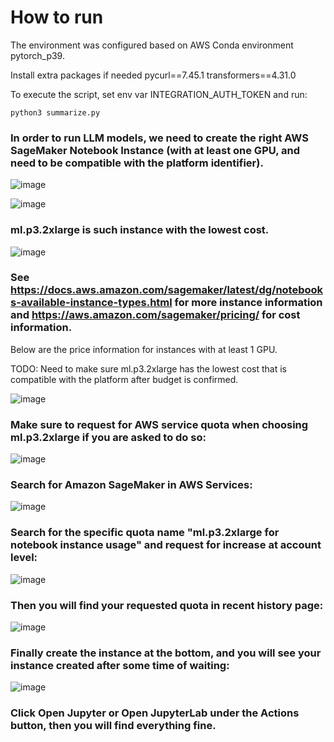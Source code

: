 # How to run

The environment was configured based on AWS Conda environment pytorch_p39.

Install extra packages if needed 
pycurl==7.45.1
transformers==4.31.0

To execute the script, set env var INTEGRATION_AUTH_TOKEN and run:

    python3 summarize.py


### In order to run LLM models, we need to create the right AWS SageMaker Notebook Instance (with at least one GPU, and need to be compatible with the platform identifier).

  ![image](https://github.com/yuanjian-org/app/assets/24776862/52fe0800-dcf3-4a68-9a1b-fdbc6e4b878d)

  ![image](https://github.com/yuanjian-org/app/assets/24776862/98c5bc09-f6de-4ccf-b98b-a8af009a8f75)


### ml.p3.2xlarge is such instance with the lowest cost.

  ![image](https://github.com/yuanjian-org/app/assets/24776862/3f17ce67-7e95-4828-91d4-19c6ed3c5ab4)


### See https://docs.aws.amazon.com/sagemaker/latest/dg/notebooks-available-instance-types.html for more instance information and https://aws.amazon.com/sagemaker/pricing/ for cost information.

Below are the price information for instances with at least 1 GPU.

TODO: Need to make sure ml.p3.2xlarge has the lowest cost that is compatible with the platform after budget is confirmed.

  ![image](https://github.com/yuanjian-org/app/assets/24776862/74aa048a-8406-4d87-ba0a-e9cc8681a111)


### Make sure to request for AWS service quota when choosing ml.p3.2xlarge if you are asked to do so:

  ![image](https://github.com/yuanjian-org/app/assets/24776862/43253871-fb39-48ad-9fb7-cb48046c195b)


### Search for Amazon SageMaker in AWS Services:

  ![image](https://github.com/yuanjian-org/app/assets/24776862/ee29248f-70dc-4f57-8c1e-0fba1bec4fd1)


### Search for the specific quota name "ml.p3.2xlarge for notebook instance usage" and request for increase at account level:

  ![image](https://github.com/yuanjian-org/app/assets/24776862/56f1451f-76dd-4991-9207-7e3d6343c2ad)


### Then you will find your requested quota in recent history page:

  ![image](https://github.com/yuanjian-org/app/assets/24776862/d100d64c-6099-4d29-b7b6-5898441dbb5a)


### Finally create the instance at the bottom, and you will see your instance created after some time of waiting:

  ![image](https://github.com/yuanjian-org/app/assets/24776862/379e5fbd-37c7-4fa0-9ff7-057cc05e62d5)

### Click Open Jupyter or Open JupyterLab under the Actions button, then you will find everything fine.

